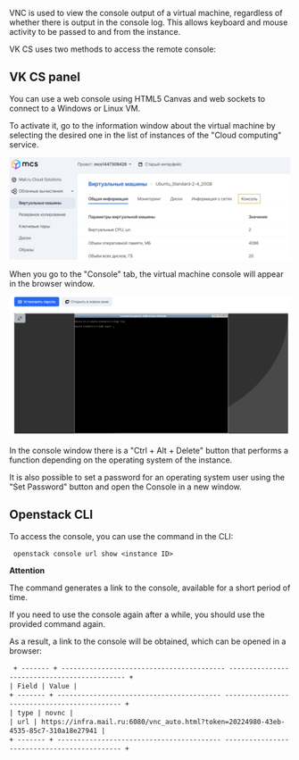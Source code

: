 VNC is used to view the console output of a virtual machine, regardless of whether there is output in the console log. This allows keyboard and mouse activity to be passed to and from the instance.

VK CS uses two methods to access the remote console:

## VK CS panel

You can use a web console using HTML5 Canvas and web sockets to connect to a Windows or Linux VM.

To activate it, go to the information window about the virtual machine by selecting the desired one in the list of instances of the "Cloud computing" service.

![](./assets/1597094489258-1597094489258.png)

When you go to the "Console" tab, the virtual machine console will appear in the browser window.

![](./assets/1597094896022-1597094896022.png)

In the console window there is a "Ctrl + Alt + Delete" button that performs a function depending on the operating system of the instance.

It is also possible to set a password for an operating system user using the "Set Password" button and open the Console in a new window.

## Openstack CLI

To access the console, you can use the command in the CLI:

```
 openstack console url show <instance ID>
```

**Attention**

The command generates a link to the console, available for a short period of time.

If you need to use the console again after a while, you should use the provided command again.

As a result, a link to the console will be obtained, which can be opened in a browser:

```
 + ------- + ----------------------------------------- -------------------------------------------- +
| Field | Value |
+ ------- + ----------------------------------------- -------------------------------------------- +
| type | novnc |
| url | https://infra.mail.ru:6080/vnc_auto.html?token=20224980-43eb-4535-85c7-310a18e27941 |
+ ------- + ----------------------------------------- -------------------------------------------- +
```

